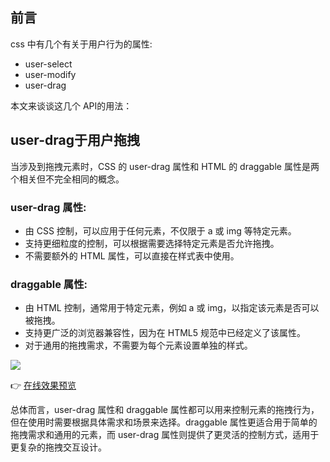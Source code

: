 ## 前言

css 中有几个有关于用户行为的属性:

- user-select
- user-modify
- user-drag

本文来谈谈这几个 API的用法： 

## user-drag于用户拖拽

当涉及到拖拽元素时，CSS 的 user-drag 属性和 HTML 的 draggable 属性是两个相关但不完全相同的概念。

### user-drag 属性:
- 由 CSS 控制，可以应用于任何元素，不仅限于 a 或 img 等特定元素。
- 支持更细粒度的控制，可以根据需要选择特定元素是否允许拖拽。
- 不需要额外的 HTML 属性，可以直接在样式表中使用。
###  draggable 属性:
- 由 HTML 控制，通常用于特定元素，例如 a 或 img，以指定该元素是否可以被拖拽。
- 支持更广泛的浏览器兼容性，因为在 HTML5 规范中已经定义了该属性。
- 对于通用的拖拽需求，不需要为每个元素设置单独的样式。

![](https://cdn.jsdelivr.net/gh/chenxiaoyao6228/cloudimg@main/2023/user-drag.png)

👉 [在线效果预览](https://chenxiaoyao6228.github.io/html-preview/?https://github.com/chenxiaoyao6228/fe-notes/blob/main/HTML_CSS/_demo/user-xx/user-drag.html)

总体而言，user-drag 属性和 draggable 属性都可以用来控制元素的拖拽行为，但在使用时需要根据具体需求和场景来选择。draggable 属性更适合用于简单的拖拽需求和通用的元素，而 user-drag 属性则提供了更灵活的控制方式，适用于更复杂的拖拽交互设计。